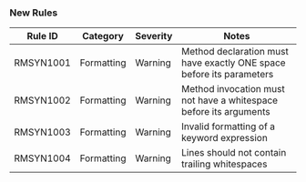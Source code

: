 ### New Rules

Rule ID | Category | Severity | Notes
--------|----------|----------|--------------------
RMSYN1001  |  Formatting  |  Warning | Method declaration must have exactly ONE space before its parameters
RMSYN1002  |  Formatting  |  Warning | Method invocation must not have a whitespace before its arguments
RMSYN1003  |  Formatting  |  Warning | Invalid formatting of a keyword expression
RMSYN1004  |  Formatting  |  Warning | Lines should not contain trailing whitespaces
